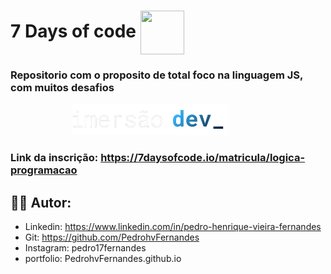 # 7 Days of code <img src="https://i.gifer.com/origin/18/1881d8691bd9ff18bea62c0a275e1da6.gif" width="70px" height ="70px" align="center">

### Repositorio com o proposito de total foco na linguagem JS, com muitos desafios

<p align="center">
  <img height="50" src="https://github.com/PedrohvFernandes/imersao-dev-alura/blob/main/img/logo/logo-imersao-dev-desktop.1636535198.svg">
  &nbsp;&nbsp;&nbsp;&nbsp;&nbsp;&nbsp;&nbsp;&nbsp;&nbsp;&nbsp;&nbsp;&nbsp;&nbsp;
</p>

### Link da inscrição: https://7daysofcode.io/matricula/logica-programacao

## 👨‍💻 Autor:
- Linkedin: https://www.linkedin.com/in/pedro-henrique-vieira-fernandes
- Git: https://github.com/PedrohvFernandes
- Instagram: pedro17fernandes
- portfolio: PedrohvFernandes.github.io

